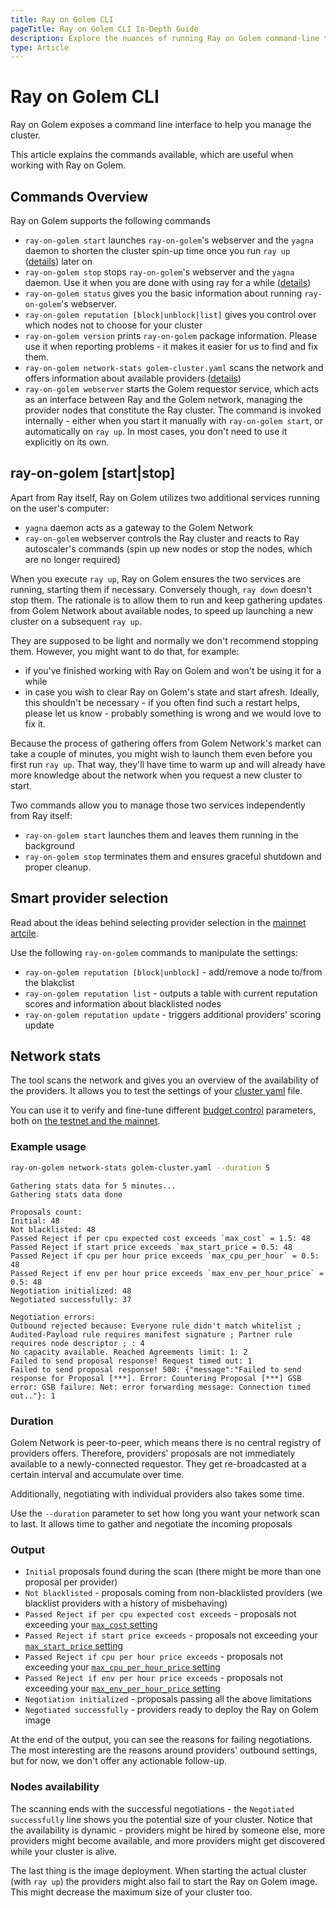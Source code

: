 ```yaml
---
title: Ray on Golem CLI
pageTitle: Ray on Golem CLI In-Depth Guide
description: Explore the nuances of running Ray on Golem command-line tools
type: Article
---
```


# Ray on Golem CLI

Ray on Golem exposes a command line interface to help you manage the cluster.

This article explains the commands available, which are useful when working with Ray on Golem.

## Commands Overview

Ray on Golem supports the following commands

- `ray-on-golem start` launches `ray-on-golem`'s webserver and the `yagna` daemon to shorten the cluster spin-up time once you run `ray up` ([details](#ray-on-golem-start-stop)) later on
- `ray-on-golem stop` stops `ray-on-golem`'s webserver and the `yagna` daemon. Use it when you are done with using ray for a while ([details](#ray-on-golem-start-stop)) 
- `ray-on-golem status` gives you the basic information about running `ray-on-golem`'s webserver.
- `ray-on-golem reputation [block|unblock|list]` gives you control over which nodes not to choose for your cluster
- `ray-on-golem version` prints `ray-on-golem` package information. Please use it when reporting problems - it makes it easier for us to find and fix them.
- `ray-on-golem network-stats golem-cluster.yaml` scans the network and offers information about available providers ([details](#network-stats))
- `ray-on-golem webserver` starts the Golem requestor service, which acts as an interface between Ray and the Golem network, managing the provider nodes that constitute the Ray cluster. The command is invoked internally - either when you start it manually with `ray-on-golem start`, or automatically on `ray up`. In most cases, you don't need to use it explicitly on its own.

## ray-on-golem [start|stop]

Apart from Ray itself, Ray on Golem utilizes two additional services running on the user's computer:
- `yagna` daemon acts as a gateway to the Golem Network 
- `ray-on-golem` webserver controls the Ray cluster and reacts to Ray autoscaler's commands (spin up new nodes or stop the nodes, which are no longer required) 

When you execute `ray up`, Ray on Golem ensures the two services are running, starting them if necessary. Conversely though, `ray down` doesn't stop them.
The rationale is to allow them to run and keep gathering updates from Golem Network about available nodes, to speed up launching a new cluster on a subsequent `ray up`.

They are supposed to be light and normally we don't recommend stopping them.
However, you might want to do that, for example:
- if you've finished working with Ray on Golem and won't be using it for a while
- in case you wish to clear Ray on Golem's state and start afresh. Ideally, this shouldn't be necessary - 
if you often find such a restart helps, please let us know - 
probably something is wrong and we would love to fix it.

Because the process of gathering offers from Golem Network's market can take a couple of minutes, 
you might wish to launch them even before you first run `ray up`. 
That way, they'll have time to warm up and will already have more knowledge about the network 
when you request a new cluster to start. 

Two commands allow you to manage those two services independently from Ray itself:

* `ray-on-golem start` launches them and leaves them running in the background
* `ray-on-golem stop` terminates them and ensures graceful shutdown and proper cleanup.

## Smart provider selection 

Read about the ideas behind selecting provider selection in the [mainnet artcile](/docs/creators/ray/mainnet#smart-provider-selection).

Use the following `ray-on-golem` commands to manipulate the settings:

* `ray-on-golem reputation [block|unblock]` - add/remove a node to/from the blakclist
* `ray-on-golem reputation list` - outputs a table with current reputation scores and information about blacklisted nodes
* `ray-on-golem reputation update` - triggers additional providers' scoring update

## Network stats 

The tool scans the network and gives you an overview of the availability of the providers.
It allows you to test the settings of your [cluster yaml](/docs/creators/ray/cluster-yaml) file.

You can use it to verify and fine-tune different [budget control](/docs/creators/ray/cluster-yaml#avoiding-too-expensive-providers) parameters,
both on [the testnet and the mainnet](/docs/creators/ray/cluster-yaml#network).

### Example usage

```bash
ray-on-golem network-stats golem-cluster.yaml --duration 5
```

```
Gathering stats data for 5 minutes...
Gathering stats data done

Proposals count:
Initial: 48
Not blacklisted: 48
Passed Reject if per cpu expected cost exceeds `max_cost` = 1.5: 48
Passed Reject if start price exceeds `max_start_price = 0.5: 48
Passed Reject if cpu per hour price exceeds `max_cpu_per_hour` = 0.5: 48
Passed Reject if env per hour price exceeds `max_env_per_hour_price` = 0.5: 48
Negotiation initialized: 48 
Negotiated successfully: 37

Negotiation errors:
Outbound rejected because: Everyone rule didn't match whitelist ; Audited-Payload rule requires manifest signature ; Partner rule requires node descriptor ; : 4
No capacity available. Reached Agreements limit: 1: 2
Failed to send proposal response! Request timed out: 1
Failed to send proposal response! 500: {"message":"Failed to send response for Proposal [***]. Error: Countering Proposal [***] GSB error: GSB failure: Net: error forwarding message: Connection timed out.."}: 1
```

### Duration

Golem Network is peer-to-peer, which means there is no central registry of providers offers. Therefore,
providers' proposals are not immediately available to a newly-connected requestor. They get re-broadcasted at a certain interval and accumulate over time.

Additionally, negotiating with individual providers also takes some time.

Use the `--duration` parameter to set how long you want your network scan to last. It allows time to gather and negotiate the incoming proposals

### Output

- `Initial` proposals found during the scan (there might be more than one proposal per provider)
- `Not blacklisted` - proposals coming from non-blacklisted providers (we blacklist providers with a history of misbehaving)
- `Passed Reject if per cpu expected cost exceeds` - proposals not exceeding your [`max_cost` setting](/docs/creators/ray/cluster-yaml#choosing-the-cheapest-providers-maximum-expected-usage-cost)
- `Passed Reject if start price exceeds` - proposals not exceeding your [`max_start_price` setting](/docs/creators/ray/cluster-yaml#maximum-provider-prices)
- `Passed Reject if cpu per hour price exceeds` - proposals not exceeding your [`max_cpu_per_hour_price` setting](/docs/creators/ray/cluster-yaml#maximum-provider-prices)
- `Passed Reject if env per hour price exceeds` - proposals not exceeding your [`max_env_per_hour_price` setting](/docs/creators/ray/cluster-yaml#maximum-provider-prices)
- `Negotiation initialized` - proposals passing all the above limitations
- `Negotiated successfully` - providers ready to deploy the Ray on Golem image

At the end of the output, you can see the reasons for failing negotiations.
The most interesting are the reasons around providers' outbound settings, but for now, we don't offer any actionable follow-up.

### Nodes availability

The scanning ends with the successful negotiations - the `Negotiated successfully` line shows you the potential size of your cluster.
Notice that the availability is dynamic - providers might be hired by someone else, more providers might become available, and more providers might get discovered while your cluster is alive.

The last thing is the image deployment. When starting the actual cluster (with `ray up`) the providers might also fail to start the Ray on Golem image. This might decrease the maximum size of your cluster too.
